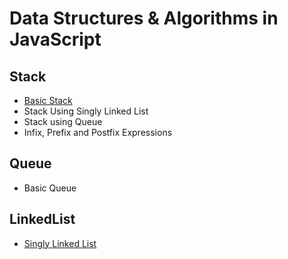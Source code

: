 # Data Structures & Algorithms in JavaScript


## Stack

  * [Basic Stack](ds/stack/stack.js)
  * Stack Using Singly Linked List
  * Stack using Queue
  * Infix, Prefix and Postfix Expressions


## Queue

  * Basic Queue



## LinkedList

  * [Singly Linked List](ds/linkedList/linkedList.js)
